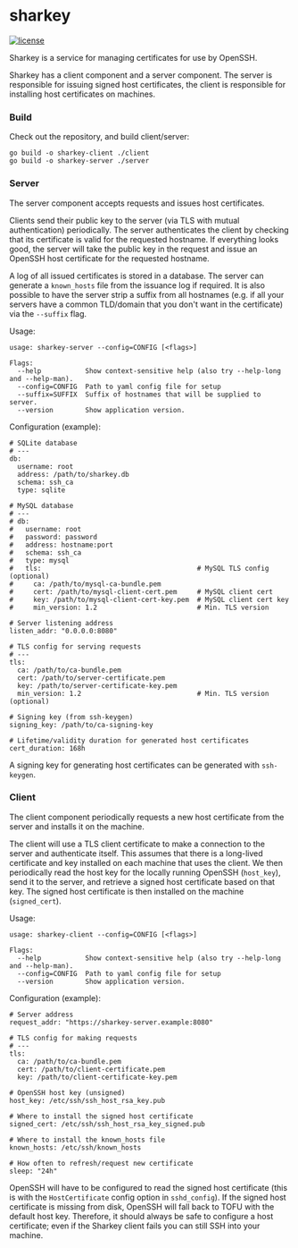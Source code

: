 # sharkey

[![license](http://img.shields.io/badge/license-apache_2.0-blue.svg?style=flat)](https://raw.githubusercontent.com/square/certigo/master/LICENSE)

Sharkey is a service for managing certificates for use by OpenSSH.

Sharkey has a client component and a server component. The server is
responsible for issuing signed host certificates, the client is responsible for
installing host certificates on machines.

### Build

Check out the repository, and build client/server:

    go build -o sharkey-client ./client
    go build -o sharkey-server ./server

### Server

The server component accepts requests and issues host certificates.

Clients send their public key to the server (via TLS with
mutual authentication) periodically. The server authenticates the client by
checking that its certificate is valid for the requested hostname. If
everything looks good, the server will take the public key in the request and
issue an OpenSSH host certificate for the requested hostname.

A log of all issued certificates is stored in a database. The server can
generate a `known_hosts` file from the issuance log if required. It is also
possible to have the server strip a suffix from all hostnames (e.g. if all your
servers have a common TLD/domain that you don't want in the certificate) via
the `--suffix` flag. 

Usage:

    usage: sharkey-server --config=CONFIG [<flags>]

    Flags:
      --help           Show context-sensitive help (also try --help-long and --help-man).
      --config=CONFIG  Path to yaml config file for setup
      --suffix=SUFFIX  Suffix of hostnames that will be supplied to server.
      --version        Show application version.

Configuration (example):

    # SQLite database
    # ---
    db:
      username: root
      address: /path/to/sharkey.db
      schema: ssh_ca
      type: sqlite

    # MySQL database
    # ---
    # db:
    #   username: root
    #   password: password
    #   address: hostname:port
    #   schema: ssh_ca
    #   type: mysql
    #   tls:                                       # MySQL TLS config (optional)
    #     ca: /path/to/mysql-ca-bundle.pem
    #     cert: /path/to/mysql-client-cert.pem     # MySQL client cert
    #     key: /path/to/mysql-client-cert-key.pem  # MySQL client cert key
    #     min_version: 1.2                         # Min. TLS version

    # Server listening address
    listen_addr: "0.0.0.0:8080"

    # TLS config for serving requests
    # ---
    tls:
      ca: /path/to/ca-bundle.pem
      cert: /path/to/server-certificate.pem 
      key: /path/to/server-certificate-key.pem
      min_version: 1.2                             # Min. TLS version (optional) 

    # Signing key (from ssh-keygen)
    signing_key: /path/to/ca-signing-key 

    # Lifetime/validity duration for generated host certificates
    cert_duration: 168h

A signing key for generating host certificates can be generated with `ssh-keygen`.

### Client

The client component periodically requests a new host certificate from the
server and installs it on the machine.

The client will use a TLS client certificate to make a
connection to the server and authenticate itself. This assumes that there is a
long-lived certificate and key installed on each machine that uses the client. We
then periodically read the host key for the locally running OpenSSH (`host_key`), send it
to the server, and retrieve a signed host certificate based on that key. The
signed host certificate is then installed on the machine (`signed_cert`).

Usage:

    usage: sharkey-client --config=CONFIG [<flags>]
    
    Flags:
      --help           Show context-sensitive help (also try --help-long and --help-man).
      --config=CONFIG  Path to yaml config file for setup
      --version        Show application version.

Configuration (example):

    # Server address
    request_addr: "https://sharkey-server.example:8080"

    # TLS config for making requests
    # ---
    tls:
      ca: /path/to/ca-bundle.pem
      cert: /path/to/client-certificate.pem 
      key: /path/to/client-certificate-key.pem

    # OpenSSH host key (unsigned)
    host_key: /etc/ssh/ssh_host_rsa_key.pub

    # Where to install the signed host certificate
    signed_cert: /etc/ssh/ssh_host_rsa_key_signed.pub

    # Where to install the known_hosts file
    known_hosts: /etc/ssh/known_hosts

    # How often to refresh/request new certificate
    sleep: "24h"

OpenSSH will have to be configured to read the signed host certificate
(this is with the `HostCertificate` config option in `sshd_config`). If the signed host
certificate is missing from disk, OpenSSH will fall back to TOFU with the
default host key. Therefore, it should always be safe to configure a host
certificate; even if the Sharkey client fails you can still SSH into your
machine. 
